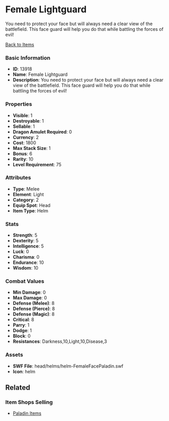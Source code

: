 # Female Lightguard

You need to protect your face but will always need a clear view of the battlefield. This face guard will help you do that while battling the forces of evil!

[Back to Items](../items.md)

### Basic Information

- **ID**: 13918
- **Name**: Female Lightguard
- **Description**: You need to protect your face but will always need a clear view of the battlefield. This face guard will help you do that while battling the forces of evil!

### Properties

- **Visible**: 1
- **Destroyable**: 1
- **Sellable**: 1
- **Dragon Amulet Required**: 0
- **Currency**: 2
- **Cost**: 1800
- **Max Stack Size**: 1
- **Bonus**: 6
- **Rarity**: 10
- **Level Requirement**: 75

### Attributes

- **Type**: Melee
- **Element**: Light
- **Category**: 2
- **Equip Spot**: Head
- **Item Type**: Helm

### Stats

- **Strength**: 5
- **Dexterity**: 5
- **Intelligence**: 5
- **Luck**: 0
- **Charisma**: 0
- **Endurance**: 10
- **Wisdom**: 10

### Combat Values

- **Min Damage**: 0
- **Max Damage**: 0
- **Defense (Melee)**: 8
- **Defense (Pierce)**: 8
- **Defense (Magic)**: 8
- **Critical**: 8
- **Parry**: 1
- **Dodge**: 1
- **Block**: 0
- **Resistances**: Darkness,10,Light,10,Disease,3

### Assets

- **SWF File**: head/helms/helm-FemaleFacePaladin.swf
- **Icon**: helm

## Related

### Item Shops Selling

- [Paladin Items](../item-shops/416-paladin-items.md)

